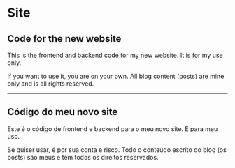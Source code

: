 # Site
## Code for the new website

This is the frontend and backend code for my new website. It is for my use only.

If you want to use it, you are on your own. All blog content (posts) are mine only and is all rights reserved.

----

## Código do meu novo site

Este é o código de frontend e backend para o meu novo site. É para meu uso.

Se quiser usar, é por sua conta e risco. Todo o conteúdo escrito do blog (os posts) são meus e têm todos os direitos reservados.
